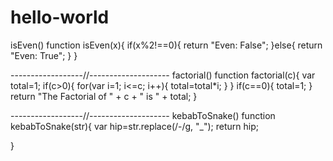 # hello-world


isEven()
function isEven(x){
	if(x%2!==0){
		return "Even: False";
}else{
		return "Even: True";
}
}

------------------//--------------------
factorial()
function factorial(c){
var total=1;
if(c>0){
	for(var i=1; i<=c; i++){
		total=total*i;
	}
}
if(c==0){
total=1;
}
return "The Factorial of " + c + " is " + total;
}

------------------//--------------------
kebabToSnake()
function kebabToSnake(str){
	var hip=str.replace(/-/g, "_");
	return hip;

}
